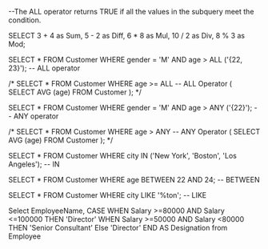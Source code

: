   --The ALL operator returns TRUE if all the values in the subquery meet the condition.

SELECT
  3 + 4 as Sum,
  5 - 2 as Diff,
  6 * 8 as Mul,
  10 / 2 as Div,
  8 % 3 as Mod;
    
SELECT
  *
FROM
  Customer
WHERE
  gender = 'M'
  AND age > ALL ('{22, 23}'); -- ALL operator
  
 /*
 SELECT
  *
FROM
  Customer
WHERE
  age >= ALL -- ALL Operator
  (
    SELECT
      AVG (age)
    FROM
      Customer
  );
 */


 SELECT
  *
FROM
  Customer
WHERE
 gender = 'M'
AND age > ANY ('{22}'); -- ANY operator

/*
SELECT
  *
FROM
  Customer
WHERE
  age > ANY -- ANY Operator
  ( 
    SELECT
      AVG (age)
    FROM
      Customer
  );
*/




SELECT
  *
FROM
  Customer
WHERE
  city IN ('New York', 'Boston', 'Los Angeles'); -- IN




  SELECT
  *
FROM
  Customer
WHERE
  age BETWEEN 22 AND 24; -- BETWEEN




  SELECT
  *
FROM
  Customer
WHERE
  city LIKE '%ton'; -- LIKE


Select EmployeeName,
 CASE
WHEN Salary >=80000 AND Salary <=100000 THEN 'Director'
WHEN Salary >=50000 AND Salary <80000 THEN 'Senior Consultant'
Else 'Director'
END AS Designation
from Employee

